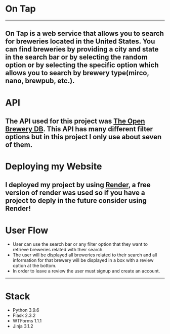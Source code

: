 # **On Tap**
---
On Tap is a web service that allows you to search for breweries located in the United States. You can find breweries by providing a city and state in the search bar or by selecting the random option or by selecting the specific option which allows you to search by brewery type(mirco, nano, brewpub, etc.).
---
# **API** 
The API used for this project was [The Open Brewery DB](https://www.openbrewerydb.org/). This API has many different filter options but in this project I only use about seven of them.
---
# **Deploying my Website**
I deployed my project by using [Render](https://render.com/), a free version of render was used so if you have a project to deply in the future consider using Render!
---
# **User Flow**
- User can use the search bar or any filter option that they want to retrieve breweries related with their search.
- The user will be displayed all breweries related to their search and all information for that brewery will be displayed in a box with a review option at the bottom.
- In order to leave a review the user must signup and create an account.
---
# **Stack**
- Python 3.9.6
- Flask 2.3.2
- WTForms 1.1.1
- Jinja 3.1.2
